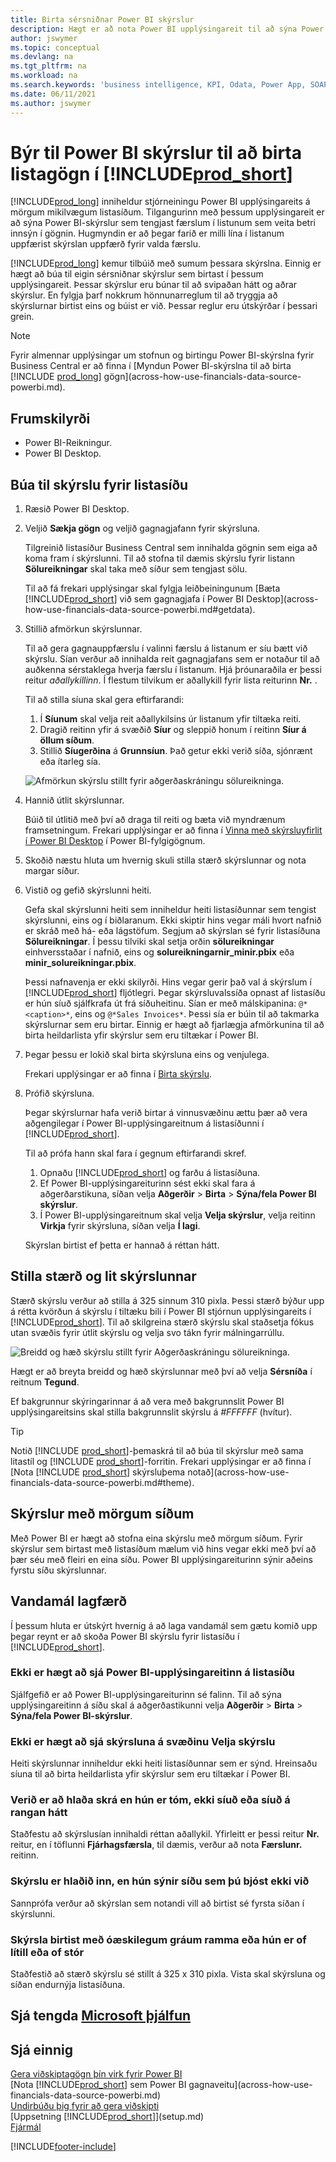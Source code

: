 ```yaml
---
title: Birta sérsniðnar Power BI skýrslur
description: Hægt er að nota Power BI upplýsingareit til að sýna Power BI skýrslur og öðlast betri innsýn í færslugögn í mikilvægum listum.
author: jswymer
ms.topic: conceptual
ms.devlang: na
ms.tgt_pltfrm: na
ms.workload: na
ms.search.keywords: 'business intelligence, KPI, Odata, Power App, SOAP, analysis'
ms.date: 06/11/2021
ms.author: jswymer
---
```

# <a name="creating-power-bi-reports-for-displaying-list-data-in-includeprodshortincludesprodshortmd" />Býr til Power BI skýrslur til að birta listagögn í [!INCLUDE[prod_short](includes/prod_short.md)]

[!INCLUDE[prod_long](includes/prod_long.md)] inniheldur stjórneiningu Power BI upplýsingareits á mörgum mikilvægum listasíðum. Tilgangurinn með þessum upplýsingareit er að sýna Power BI-skýrslur sem tengjast færslum í listunum sem veita betri innsýn í gögnin. Hugmyndin er að þegar farið er milli lína í listanum uppfærist skýrslan uppfærð fyrir valda færslu.

[!INCLUDE[prod_long](includes/prod_long.md)] kemur tilbúið með sumum þessara skýrslna. Einnig er hægt að búa til eigin sérsniðnar skýrslur sem birtast í þessum upplýsingareit. Þessar skýrslur eru búnar til að svipaðan hátt og aðrar skýrslur. En fylgja þarf nokkrum hönnunarreglum til að tryggja að skýrslurnar birtist eins og búist er við. Þessar reglur eru útskýrðar í þessari grein.

> [!NOTE]
> Fyrir almennar upplýsingar um stofnun og birtingu Power BI-skýrslna fyrir Business Central er að finna í [Myndun Power BI-skýrslna til að birta [!INCLUDE [prod_long](includes/prod_long.md)] gögn](across-how-use-financials-data-source-powerbi.md). 

## <a name="prerequisites" />Frumskilyrði

- Power BI-Reikningur.
- Power BI Desktop.

<!-- 
For more information about getting started, see [Use [!INCLUDE[prod_short](includes/prod_short.md)] as a Power BI Data Source](across-how-use-financials-data-source-powerbi.md).-->

## <a name="create-a-report-for-a-list-page" />Búa til skýrslu fyrir listasíðu

1. Ræsið Power BI Desktop.
2. Veljið **Sækja gögn** og veljið gagnagjafann fyrir skýrsluna.

    Tilgreinið listasíður Business Central sem innihalda gögnin sem eiga að koma fram í skýrslunni. Til að stofna til dæmis skýrslu fyrir listann **Sölureikningar** skal taka með síður sem tengjast sölu.

    Til að fá frekari upplýsingar skal fylgja leiðbeiningunum [Bæta [!INCLUDE[prod_short](includes/prod_short.md)] við sem gagnagjafa í Power BI Desktop](across-how-use-financials-data-source-powerbi.md#getdata).

3. Stillið afmörkun skýrslunnar.

    Til að gera gagnauppfærslu í valinni færslu á listanum er síu bætt við skýrslu. Sían verður að innihalda reit gagnagjafans sem er notaður til að auðkenna sérstaklega hverja færslu í listanum. Hjá þróunaraðila er þessi reitur *aðallykillinn*. Í flestum tilvikum er aðallykill fyrir lista reiturinn **Nr.** .

    Til að stilla síuna skal gera eftirfarandi:

    1. Í **Síunum** skal velja reit aðallykilsins úr listanum yfir tiltæka reiti.
    2. Dragið reitinn yfir á svæðið **Síur** og sleppið honum í reitinn **Síur á öllum síðum**.
    3. Stillið **Síugerðina** á **Grunnsíun**. Það getur ekki verið síða, sjónrænt eða ítarleg sía.

    ![Afmörkun skýrslu stillt fyrir aðgerðaskráningu sölureikninga.](./media/across-how-use-powerbi-reports-factbox/financials-powerbi-report-filter-v3.png)
4. Hannið útlit skýrslunnar.

    Búið til útlitið með því að draga til reiti og bæta við myndrænum framsetningum. Frekari upplýsingar er að finna í [Vinna með skýrsluyfirlit í Power BI Desktop](/power-bi/create-reports/desktop-report-view) í Power BI-fylgigögnum.

5. Skoðið næstu hluta um hvernig skuli stilla stærð skýrslunnar og nota margar síður.

6. Vistið og gefið skýrslunni heiti.

    Gefa skal skýrslunni heiti sem inniheldur heiti listasíðunnar sem tengist skýrslunni, eins og í biðlaranum. Ekki skiptir hins vegar máli hvort nafnið er skráð með há- eða lágstöfum. Segjum að skýrslan sé fyrir listasíðuna **Sölureikningar**. Í þessu tilviki skal setja orðin **sölureikningar** einhversstaðar í nafnið, eins og **solureikningarnir_minir.pbix** eða **minir_solureikningar.pbix**.

    Þessi nafnavenja er ekki skilyrði. Hins vegar gerir það val á skýrslum í [!INCLUDE[prod_short](includes/prod_short.md)] fljótlegri. Þegar skýrsluvalssíða opnast af listasíðu er hún síuð sjálfkrafa út frá síðuheitinu. Sían er með málskipanina: `@*<caption>*`, eins og `@*Sales Invoices*`. Þessi sía er búin til að takmarka skýrslurnar sem eru birtar. Einnig er hægt að fjarlægja afmörkunina til að birta heildarlista yfir skýrslur sem eru tiltækar í Power BI.

7. Þegar þessu er lokið skal birta skýrsluna eins og venjulega.

    Frekari upplýsingar er að finna í [Birta skýrslu](across-how-use-financials-data-source-powerbi.md#publish-reports).

8. Prófið skýrsluna.

    Þegar skýrslurnar hafa verið birtar á vinnusvæðinu ættu þær að vera aðgengilegar í Power BI-upplýsingareitnum á listasíðunni í [!INCLUDE[prod_short](includes/prod_short.md)].

    Til að prófa hann skal fara í gegnum eftirfarandi skref.

    1. Opnaðu [!INCLUDE[prod_short](includes/prod_short.md)] og farðu á listasíðuna.
    2. Ef Power BI-upplýsingareiturinn sést ekki skal fara á aðgerðarstikuna, síðan velja **Aðgerðir** > **Birta** > **Sýna/fela Power BI skýrslur**.
    3. Í Power BI-upplýsingareitnum skal velja **Velja skýrslur**, velja reitinn **Virkja** fyrir skýrsluna, síðan velja **Í lagi**.

    Skýrslan birtist ef þetta er hannað á réttan hátt.  

## <a name="set-the-report-size-and-color" />Stilla stærð og lit skýrslunnar

Stærð skýrslu verður að stilla á 325 sinnum 310 pixla. Þessi stærð býður upp á rétta kvörðun á skýrslu í tiltæku bili í Power BI stjórnun upplýsingareits í [!INCLUDE[prod_short](includes/prod_short.md)]. Til að skilgreina stærð skýrslu skal staðsetja fókus utan svæðis fyrir útlit skýrslu og velja svo tákn fyrir málningarrúllu.

![Breidd og hæð skýrslu stillt fyrir Aðgerðaskráningu sölureikninga.](./media/across-how-use-powerbi-reports-factbox/financials-powerbi-report-sizing-v3.png)

Hægt er að breyta breidd og hæð skýrslunnar með því að velja **Sérsníða** í reitnum **Tegund**.

Ef bakgrunnur skýringarinnar á að vera með bakgrunnslit Power BI upplýsingareitsins skal stilla bakgrunnslit skýrslu á *#FFFFFF* (hvítur). 

> [!TIP]
> Notið [!INCLUDE [prod_short](includes/prod_short.md)]-þemaskrá til að búa til skýrslur með sama litastíl og [!INCLUDE [prod_short](includes/prod_short.md)]-forritin. Frekari upplýsingar er að finna í [Nota [!INCLUDE [prod_short](includes/prod_short.md)] skýrsluþema notað](across-how-use-financials-data-source-powerbi.md#theme).

## <a name="reports-with-multiple-pages" />Skýrslur með mörgum síðum

Með Power BI er hægt að stofna eina skýrslu með mörgum síðum. Fyrir skýrslur sem birtast með listasíðum mælum við hins vegar ekki með því að þær séu með fleiri en eina síðu. Power BI upplýsingareiturinn sýnir aðeins fyrstu síðu skýrslunnar.

## <a name="fixing-problems" />Vandamál lagfærð

Í þessum hluta er útskýrt hvernig á að laga vandamál sem gætu komið upp þegar reynt er að skoða Power BI skýrslu fyrir listasíðu í [!INCLUDE[prod_short](includes/prod_short.md)].  

### <a name="you-cant-see-the-power-bi-factbox-on-a-list-page" />Ekki er hægt að sjá Power BI-upplýsingareitinn á listasíðu

Sjálfgefið er að Power BI-upplýsingareiturinn sé falinn. Til að sýna upplýsingareitinn á síðu skal á aðgerðastikunni velja **Aðgerðir** > **Birta** > **Sýna/fela Power BI-skýrslur**.

### <a name="you-cant-see-the-report-in-the-select-report-pane" />Ekki er hægt að sjá skýrsluna á svæðinu Velja skýrslu

Heiti skýrslunnar inniheldur ekki heiti listasíðunnar sem er sýnd. Hreinsaðu síuna til að birta heildarlista yfir skýrslur sem eru tiltækar í Power BI.  

### <a name="report-is-loaded-but-blank-not-filtered-or-filtered-incorrectly" />Verið er að hlaða skrá en hún er tóm, ekki síuð eða síuð á rangan hátt

Staðfestu að skýrslusían innihaldi réttan aðallykil. Yfirleitt er þessi reitur **Nr.** reitur, en í töflunni **Fjárhagsfærsla**, til dæmis, verður að nota **Færslunr.** reitinn.

### <a name="report-is-loaded-but-it-shows-a-page-you-didnt-expect" />Skýrslu er hlaðið inn, en hún sýnir síðu sem þú bjóst ekki við

Sannprófa verður að skýrslan sem notandi vill að birtist sé fyrsta síðan í skýrslunni.  

### <a name="report-appears-with-an-unwanted-gray-boarder-or-its-too-small-or-too-large" />Skýrsla birtist með óæskilegum gráum ramma eða hún er of lítill eða of stór

Staðfestið að stærð skýrslu sé stillt á 325 x 310 pixla. Vista skal skýrsluna og síðan endurnýja listasíðuna.  

## <a name="see-related-microsoft-trainingtrainingmodulesconfigure-powerbi-excel-dynamics--business-centralindex" />Sjá tengda [Microsoft þjálfun](/training/modules/configure-powerbi-excel-dynamics-365-business-central/index)

## <a name="see-also" />Sjá einnig

[Gera viðskiptagögn þín virk fyrir Power BI](admin-powerbi.md)  
[Nota [!INCLUDE[prod_short](includes/prod_short.md)] sem Power BI gagnaveitu](across-how-use-financials-data-source-powerbi.md)  
[Undirbúðu þig fyrir að gera viðskipti](ui-get-ready-business.md)  
[Uppsetning [!INCLUDE[prod_short](includes/prod_short.md)]](setup.md)  
[Fjármál](finance.md)  


[!INCLUDE[footer-include](includes/footer-banner.md)]
